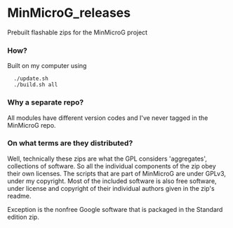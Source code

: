 # MinMicroG_releases
Prebuilt flashable zips for the MinMicroG project

### How?
Built on my computer using
```
  ./update.sh
  ./build.sh all
```

### Why a separate repo?
All modules have different version codes and I've never tagged in the MinMicroG repo.

### On what terms are they distributed?
Well, technically these zips are what the GPL considers 'aggregates', collections of software. So all the individual components of the zip obey their own licenses. The scripts that are part of MinMicroG are under GPLv3, under my copyright. Most of the included software is also free software, under license and copyright of their individual authors given in the zip's readme.

Exception is the nonfree Google software that is packaged in the Standard edition zip.
